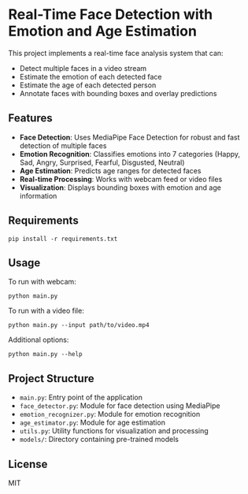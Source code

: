 # Real-Time Face Detection with Emotion and Age Estimation

This project implements a real-time face analysis system that can:
- Detect multiple faces in a video stream
- Estimate the emotion of each detected face
- Estimate the age of each detected person
- Annotate faces with bounding boxes and overlay predictions

## Features

- **Face Detection**: Uses MediaPipe Face Detection for robust and fast detection of multiple faces
- **Emotion Recognition**: Classifies emotions into 7 categories (Happy, Sad, Angry, Surprised, Fearful, Disgusted, Neutral)
- **Age Estimation**: Predicts age ranges for detected faces
- **Real-time Processing**: Works with webcam feed or video files
- **Visualization**: Displays bounding boxes with emotion and age information

## Requirements

```
pip install -r requirements.txt
```

## Usage

To run with webcam:
```
python main.py
```

To run with a video file:
```
python main.py --input path/to/video.mp4
```

Additional options:
```
python main.py --help
```

## Project Structure

- `main.py`: Entry point of the application
- `face_detector.py`: Module for face detection using MediaPipe
- `emotion_recognizer.py`: Module for emotion recognition
- `age_estimator.py`: Module for age estimation
- `utils.py`: Utility functions for visualization and processing
- `models/`: Directory containing pre-trained models

## License

MIT
